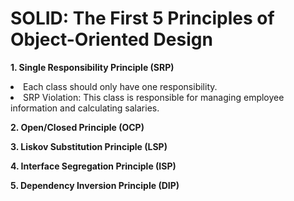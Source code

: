 # SOLID: The First 5 Principles of Object-Oriented Design

<b>1. Single Responsibility Principle (SRP)</b>
<li> Each class should only have one responsibility.</li>
<li>SRP Violation: This class is responsible for managing employee information and calculating salaries.</li>

<b>2. Open/Closed Principle (OCP)</b>

<b>3. Liskov Substitution Principle (LSP)</b>

<b>4. Interface Segregation Principle (ISP)</b>

<b>5. Dependency Inversion Principle (DIP)</b>
